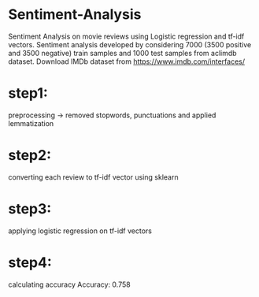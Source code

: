 # Sentiment-Analysis
Sentiment Analysis on movie reviews using Logistic regression and tf-idf vectors.
Sentiment analysis developed by considering 7000 (3500 positive and 3500 negative) train samples and 1000 test samples from aclimdb dataset.
Download IMDb dataset from https://www.imdb.com/interfaces/
# step1:
  preprocessing -> removed stopwords, punctuations and applied lemmatization
# step2:
  converting each review to tf-idf vector using sklearn
# step3:
  applying logistic regression on tf-idf vectors
# step4:
  calculating accuracy
Accuracy: 0.758
